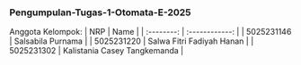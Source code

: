 ### Pengumpulan-Tugas-1-Otomata-E-2025
Anggota Kelompok:
|    NRP     |      Name      |
| :--------: | :------------: |
| 5025231146 | Salsabila Purnama   |
| 5025231220 | Salwa Fitri Fadiyah Hanan   |
| 5025231302 | Kalistania Casey Tangkemanda   |
